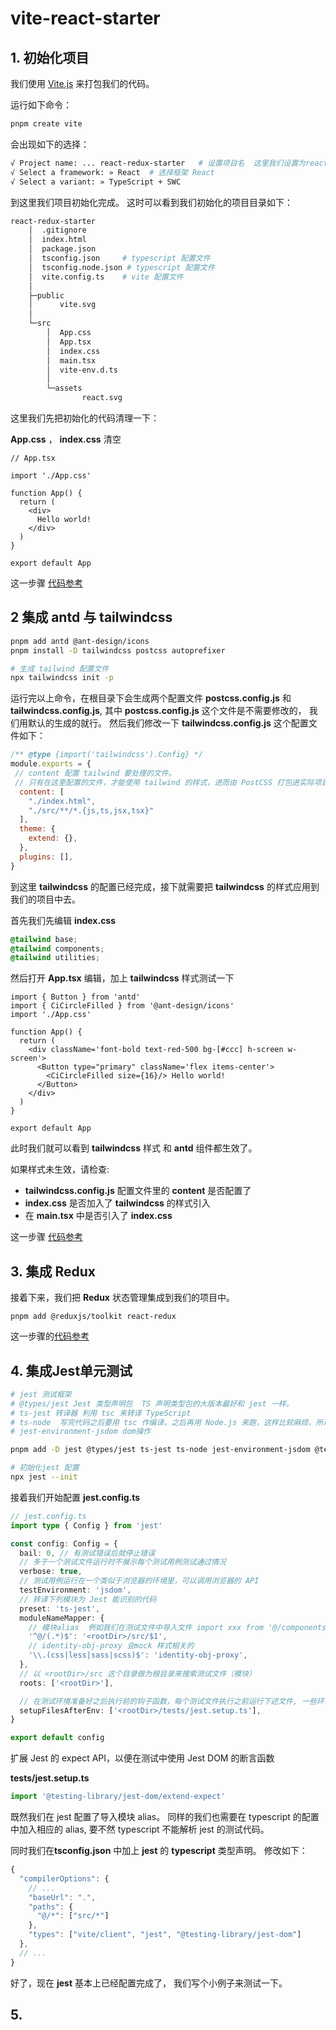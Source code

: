 # vite-react-starter


## 1. 初始化项目

我们使用 [Vite.js](https://github.com/) 来打包我们的代码。

运行如下命令：

```bash
pnpm create vite
```

会出现如下的选择：

```bash
√ Project name: ... react-redux-starter   # 设置项目名  这里我们设置为react-redux-starter
√ Select a framework: » React  # 选择框架 React
√ Select a variant: » TypeScript + SWC 
```

到这里我们项目初始化完成。 这时可以看到我们初始化的项目目录如下：

```bash
react-redux-starter
    │  .gitignore
    │  index.html
    │  package.json
    │  tsconfig.json     # typescript 配置文件
    │  tsconfig.node.json # typescript 配置文件
    │  vite.config.ts    # vite 配置文件
    │
    ├─public
    │      vite.svg
    │
    └─src
        │  App.css
        │  App.tsx
        │  index.css
        │  main.tsx
        │  vite-env.d.ts
        │
        └─assets
                react.svg
```

这里我们先把初始化的代码清理一下：

**App.css** ， **index.css**  清空

```tsx
// App.tsx

import './App.css'

function App() {
  return (
    <div>
      Hello world!
    </div>
  )
}

export default App

```

这一步骤 [代码参考](../../commit/5c9c85d0d5307af0aea1699db6d11878e8e872b4)



## 2 集成 antd 与 tailwindcss

```bash
pnpm add antd @ant-design/icons
pnpm install -D tailwindcss postcss autoprefixer

# 生成 tailwind 配置文件
npx tailwindcss init -p
```

运行完以上命令，在根目录下会生成两个配置文件 **postcss.config.js** 和 **tailwindcss.config.js**, 其中 **postcss.config.js** 这个文件是不需要修改的， 我们用默认的生成的就行。 然后我们修改一下 **tailwindcss.config.js** 这个配置文件如下：

```js
/** @type {import('tailwindcss').Config} */
module.exports = {
 // content 配置 tailwind 要处理的文件。
 // 只有在这里配置的文件，才能使用 tailwind 的样式，进而由 PostCSS 打包进实际项目中
  content: [ 
    "./index.html",
    "./src/**/*.{js,ts,jsx,tsx}"
  ],
  theme: {
    extend: {},
  },
  plugins: [],
}
```

到这里 **tailwindcss** 的配置已经完成，接下就需要把 **tailwindcss** 的样式应用到我们的项目中去。

首先我们先编辑 **index.css**

```css
@tailwind base;
@tailwind components;
@tailwind utilities;
```

然后打开 **App.tsx** 编辑，加上 **tailwindcss** 样式测试一下

```tsx
import { Button } from 'antd'
import { CiCircleFilled } from '@ant-design/icons'
import './App.css'

function App() {
  return (
    <div className='font-bold text-red-500 bg-[#ccc] h-screen w-screen'>
      <Button type="primary" className='flex items-center'>
        <CiCircleFilled size={16}/> Hello world!
      </Button>
    </div>
  )
}

export default App
```

此时我们就可以看到 **tailwindcss** 样式 和 **antd** 组件都生效了。 

如果样式未生效，请检查:
- **tailwindcss.config.js** 配置文件里的 **content** 是否配置了
- **index.css** 是否加入了 **tailwindcss** 的样式引入
- 在 **main.tsx** 中是否引入了 **index.css** 

这一步骤 [代码参考](../../commit/61cb4372e6c8f3615190e7991a9139dbbee446be)



## 3. 集成 **Redux**

接着下来，我们把 **Redux** 状态管理集成到我们的项目中。 

```
pnpm add @reduxjs/toolkit react-redux
```

这一步骤的[代码参考](../../commit/307efc2c149dc0569b80d5e85c5aa66bcb5f3716)


## 4. 集成Jest单元测试

```bash
# jest 测试框架
# @types/jest Jest 类型声明包  TS 声明类型包的大版本最好和 jest 一样。
# ts-jest 转译器 利用 tsc 来转译 TypeScript  
# ts-node  写完代码之后要用 tsc 作编译，之后再用 Node.js 来跑，这样比较麻烦，所以我们会用 ts-node 来直接跑 ts 代码，省去了编译阶段。
# jest-environment-jsdom dom操作

pnpm add -D jest @types/jest ts-jest ts-node jest-environment-jsdom @testing-library/react @testing-library/user-event @testing-library/jest-dom @types/testing-library__jest-dom identity-obj-proxy @testing-library/dom @types/node

# 初始化jest 配置
npx jest --init
```

接着我们开始配置 **jest.config.ts** 

```ts
// jest.config.ts
import type { Config } from 'jest'

const config: Config = {
  bail: 0, // 有测试错误后就停止错误
  // 多于一个测试文件运行时不展示每个测试用例测试通过情况
  verbose: true,
  // 测试用例运行在一个类似于浏览器的环境里，可以调用浏览器的 API
  testEnvironment: 'jsdom',
  // 转译下列模块为 Jest 能识别的代码
  preset: 'ts-jest',
  moduleNameMapper: { 
    // 模块alias  例如我们在测试文件中导入文件 import xxx from '@/components/xxx' 其中 '@/components/xxx' 会对应到<rootDir/src/components/xxx 模块。
    '^@/(.*)$': '<rootDir>/src/$1',
    // identity-obj-proxy 会mock 样式相关的
    '\\.(css|less|sass|scss)$': 'identity-obj-proxy',
  },
  // 以 <rootDir>/src 这个目录做为根目录来搜索测试文件（模块）
  roots: ['<rootDir>'],

  // 在测试环境准备好之后执行前的钩子函数，每个测试文件执行之前运行下述文件, 一些环境的兼容的代码我们可以写在这里
  setupFilesAfterEnv: ['<rootDir>/tests/jest.setup.ts'],
}

export default config
```

扩展 Jest 的 expect API，以便在测试中使用 Jest DOM 的断言函数

**tests/jest.setup.ts**
```ts
import '@testing-library/jest-dom/extend-expect'
```

既然我们在 jest 配置了导入模块 alias。 同样的我们也需要在 typescript 的配置中加入相应的 alias, 要不然 typescript 不能解析 jest 的测试代码。

同时我们在**tsconfig.json** 中加上 **jest** 的 **typescript** 类型声明。 修改如下：

```js
{
  "compilerOptions": {
    // ...
    "baseUrl": ".",
    "paths": {
      "@/*": ["src/*"]
    },
    "types": ["vite/client", "jest", "@testing-library/jest-dom"] 
  },
  // ...
}

```

好了，现在 **jest** 基本上已经配置完成了， 我们写个小例子来测试一下。



## 5. 